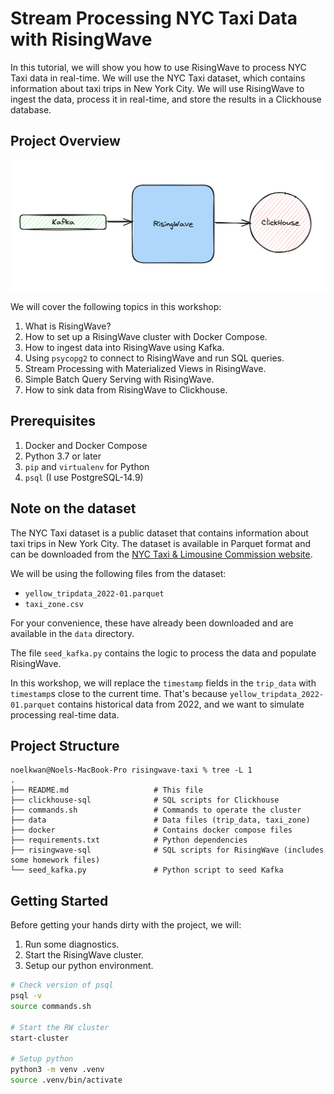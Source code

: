 # Stream Processing NYC Taxi Data with RisingWave

In this tutorial, we will show you how to use RisingWave to process NYC Taxi data in real-time.
We will use the NYC Taxi dataset, which contains information about taxi trips in New York City.
We will use RisingWave to ingest the data, process it in real-time, and store the results in a Clickhouse database.

## Project Overview

![project](./assets/project.png)

We will cover the following topics in this workshop:
1. What is RisingWave?
2. How to set up a RisingWave cluster with Docker Compose.
3. How to ingest data into RisingWave using Kafka.
4. Using `psycopg2` to connect to RisingWave and run SQL queries.
5. Stream Processing with Materialized Views in RisingWave.
6. Simple Batch Query Serving with RisingWave.
7. How to sink data from RisingWave to Clickhouse.

## Prerequisites

1. Docker and Docker Compose
2. Python 3.7 or later
3. `pip` and `virtualenv` for Python
4. `psql` (I use PostgreSQL-14.9)

## Note on the dataset

The NYC Taxi dataset is a public dataset that contains information about taxi trips in New York City.
The dataset is available in Parquet format and can be downloaded from the [NYC Taxi & Limousine Commission website](https://www1.nyc.gov/site/tlc/about/tlc-trip-record-data.page).

We will be using the following files from the dataset:
- `yellow_tripdata_2022-01.parquet`
- `taxi_zone.csv`

For your convenience, these have already been downloaded and are available in the `data` directory.

The file `seed_kafka.py` contains the logic to process the data and populate RisingWave.

In this workshop, we will replace the `timestamp` fields in the `trip_data` with `timestamp`s close to the current time.
That's because `yellow_tripdata_2022-01.parquet` contains historical data from 2022,
and we want to simulate processing real-time data.

## Project Structure

```plaintext
noelkwan@Noels-MacBook-Pro risingwave-taxi % tree -L 1
.
├── README.md                   # This file
├── clickhouse-sql              # SQL scripts for Clickhouse
├── commands.sh                 # Commands to operate the cluster
├── data                        # Data files (trip_data, taxi_zone)
├── docker                      # Contains docker compose files
├── requirements.txt            # Python dependencies
├── risingwave-sql              # SQL scripts for RisingWave (includes some homework files)
└── seed_kafka.py               # Python script to seed Kafka
```

## Getting Started

Before getting your hands dirty with the project, we will:
1. Run some diagnostics.
2. Start the RisingWave cluster.
3. Setup our python environment.

```bash
# Check version of psql
psql -v
source commands.sh

# Start the RW cluster
start-cluster

# Setup python
python3 -m venv .venv
source .venv/bin/activate
```
